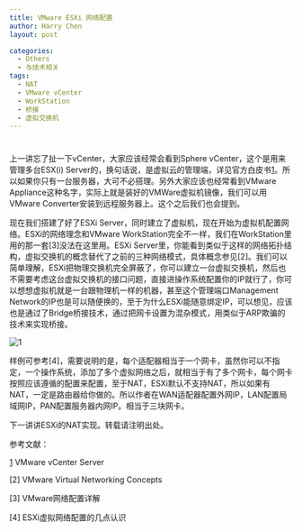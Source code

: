 ```yaml
---
title: VMware ESXi 网络配置
author: Harry Chen
layout: post

categories:
  - Others
  - 与技术相关
tags:
  - NAT
  - VMware vCenter
  - WorkStation
  - 桥接
  - 虚拟交换机
---
```

# 

  上一讲忘了扯一下vCenter，大家应该经常会看到Sphere vCenter，这个是用来管理多台ESX(i) Server的，换句话说，是虚拟云的管理端，详见官方白皮书[1]。所以如果你只有一台服务器，大可不必搭理。另外大家应该也经常看到VMware Appliance这种名字，实际上就是装好的VMWare虚拟机镜像，我们可以用VMware Converter安装到远程服务器上。这个之后我们也会提到。

  现在我们搭建了好了ESXi Server，同时建立了虚拟机，现在开始为虚拟机配置网络。ESXi的网络理念和VMware WorkStation完全不一样，我们在WorkStation里用的那一套[3]没法在这里用。ESXi Server里，你能看到类似于这样的网络拓扑结构，虚拟交换机的概念替代了之前的三种网络模式，具体概念参见[2]。我们可以简单理解，ESXi把物理交换机完全屏蔽了，你可以建立一台虚拟交换机，然后也不需要考虑这台虚拟交换机的接口问题，直接进操作系统配置你的IP就行了，你可以想想虚拟机就是一台跟物理机一样的机器，甚至这个管理端口Management Network的IP也是可以随便换的，至于为什么ESXi能随意绑定IP，可以想见，应该也是通过了Bridge桥接技术，通过把网卡设置为混杂模式，用类似于ARP欺骗的技术来实现桥接。

![1][1]

  样例可参考[4]，需要说明的是，每个适配器相当于一个网卡，虽然你可以不指定，一个操作系统，添加了多个虚拟网络之后，就相当于有了多个网卡，每个网卡按照应该遵循的配置来配置，至于NAT，ESXi默认不支持NAT，所以如果有NAT，一定是路由器给你做的。所以作者在WAN适配器配置外网IP，LAN配置局域网IP，PAN配置服务器内网IP。相当于三块网卡。

  下一讲讲ESXi的NAT实现。转载请注明出处。

参考文献：

[1] VMware vCenter Server



[2] VMware Virtual Networking Concepts



[3] VMware网络配置详解



[4] ESXi虚拟网络配置的几点认识



   [1]: http://www.roybit.com/wp-content/uploads/2011/11/1_thumb.png (1)
